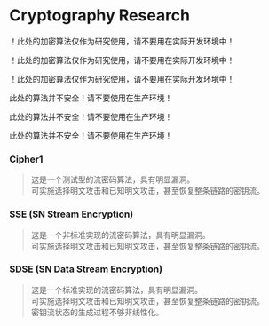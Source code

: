 # Cryptography Research

！此处的加密算法仅作为研究使用，请不要用在实际开发环境中！

！此处的加密算法仅作为研究使用，请不要用在实际开发环境中！

！此处的加密算法仅作为研究使用，请不要用在实际开发环境中！

此处的算法并不安全！请不要使用在生产环境！

此处的算法并不安全！请不要使用在生产环境！

此处的算法并不安全！请不要使用在生产环境！

### Cipher1
> 这是一个测试型的流密码算法，具有明显漏洞。  
> 可实施选择明文攻击和已知明文攻击，甚至恢复整条链路的密钥流。

### SSE (SN Stream Encryption)
> 这是一个非标准实现的流密码算法，具有明显漏洞。  
> 可实施选择明文攻击和已知明文攻击，甚至恢复整条链路的密钥流。

### SDSE (SN Data Stream Encryption)
> 这是一个标准实现的流密码算法，具有明显漏洞。  
> 可实施选择明文攻击和已知明文攻击，甚至恢复整条链路的密钥流。  
> 密钥流状态的生成过程不够非线性化。
